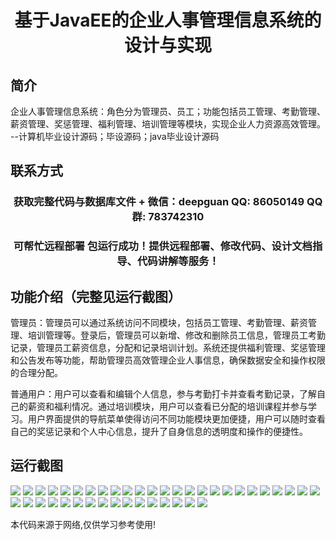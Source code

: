 <p><h1 align="center">基于JavaEE的企业人事管理信息系统的设计与实现</h1></p>

## 简介
企业人事管理信息系统：角色分为管理员、员工；功能包括员工管理、考勤管理、薪资管理、奖惩管理、福利管理、培训管理等模块，实现企业人力资源高效管理。    --计算机毕业设计源码；毕设源码；java毕业设计源码


## 联系方式
<p><h3 align="center">获取完整代码与数据库文件 + 微信：deepguan QQ: 86050149 QQ群: 783742310</h3></p>
<p><h3 align="center">可帮忙远程部署 包运行成功！提供远程部署、修改代码、设计文档指导、代码讲解等服务！</h3></p>

## 功能介绍（完整见运行截图）
管理员：管理员可以通过系统访问不同模块，包括员工管理、考勤管理、薪资管理、培训管理等。登录后，管理员可以新增、修改和删除员工信息，管理员工考勤记录，管理员工薪资信息，分配和记录培训计划。系统还提供福利管理、奖惩管理和公告发布等功能，帮助管理员高效管理企业人事信息，确保数据安全和操作权限的合理分配。

普通用户：用户可以查看和编辑个人信息，参与考勤打卡并查看考勤记录，了解自己的薪资和福利情况。通过培训模块，用户可以查看已分配的培训课程并参与学习。用户界面提供的导航菜单使得访问不同功能模块更加便捷，用户可以随时查看自己的奖惩记录和个人中心信息，提升了自身信息的透明度和操作的便捷性。


## 运行截图
![](img/001.jpg)
![](img/002.jpg)
![](img/003.jpg)
![](img/004.jpg)
![](img/005.jpg)
![](img/006.jpg)
![](img/007.jpg)
![](img/008.jpg)
![](img/009.jpg)
![](img/010.jpg)
![](img/011.jpg)
![](img/012.jpg)
![](img/013.jpg)
![](img/014.jpg)
![](img/015.jpg)
![](img/016.jpg)
![](img/017.jpg)
![](img/018.jpg)
![](img/019.jpg)
![](img/020.jpg)
![](img/021.jpg)
![](img/022.jpg)
![](img/023.jpg)
![](img/024.jpg)
![](img/025.jpg)
![](img/026.jpg)
![](img/027.jpg)
![](img/028.jpg)
![](img/029.jpg)
![](img/030.jpg)
![](img/031.jpg)
![](img/032.jpg)
![](img/033.jpg)
![](img/034.jpg)
![](img/035.jpg)
![](img/036.jpg)
![](img/037.jpg)
![](img/038.jpg)
![](img/039.jpg)
![](img/040.jpg)
![](img/041.jpg)

<p>本代码来源于网络,仅供学习参考使用!</p>
